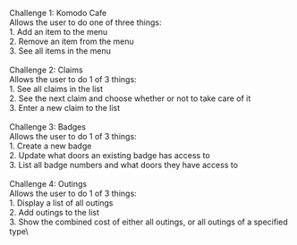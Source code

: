 Challenge 1: Komodo Cafe\
    Allows the user to do one of three things:\
        1. Add an item to the menu\
        2. Remove an item from the menu\
        3. See all items in the menu\
\
Challenge 2: Claims\
    Allows the user to do 1 of 3 things:\
        1. See all claims in the list\
        2. See the next claim and choose whether or not to take care of it\
        3. Enter a new claim to the list\
\
Challenge 3: Badges\
    Allows the user to do 1 of 3 things:\
        1. Create a new badge\
        2. Update what doors an existing badge has access to\
        3. List all badge numbers and what doors they have access to\
\
Challenge 4: Outings\
    Allows the user to do 1 of 3 things:\
        1. Display a list of all outings\
        2. Add outings to the list\
        3. Show the combined cost of either all outings, or all outings of a specified type\